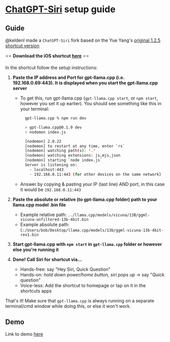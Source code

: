# [ChatGPT-Siri](https://github.com/Yue-Yang/ChatGPT-Siri) setup guide

## Guide
@keldenl made a `ChatGPT-Siri` fork based on the Yue Yang's [original 1.2.5 shortcut version](https://github.com/Yue-Yang/ChatGPT-Siri)

⭐⭐ **Download the iOS shortcut [here](https://www.icloud.com/shortcuts/264982e6dd00449aaf0fd85e67bc7451)** ⭐⭐


In the shortcut follow the setup instructions:

1. **Paste the IP address and Port for gpt-llama.cpp (i.e. 192.168.0.69:443). It is displayed when you start the gpt-llama.cpp server**
    - To get this, run gpt-llama.cpp (`gpt-llama.cpp start`, or `npm start`, however you set it up earlier). You should see something like this in your terminal:
      ```bash
        gpt-llama.cpp % npm run dev

        > gpt-llama.cpp@0.1.9 dev
        > nodemon index.js

        [nodemon] 2.0.22
        [nodemon] to restart at any time, enter `rs`
        [nodemon] watching path(s): *.*
        [nodemon] watching extensions: js,mjs,json
        [nodemon] starting `node index.js`
        Server is listening on:
          - localhost:443
          - 192.168.0.11:443 (for other devices on the same network)
      ```
    - Answer by copying & pasting your IP (last line) AND port, in this case it would be `192.168.0.11:443`

2. **Paste the absolute or relative (to gpt-llama.cpp folder) path to your llama.cpp model .bin file**
    - Example relative path: `../llama.cpp/models/vicuna/13B/ggml-vicuna-unfiltered-13b-4bit.bin`
    - Example absolute path: `C:/Users/bob/Desktop/llama.cpp/models/13b/ggml-vicuna-13b-4bit-rev1.bin`

3. **Start gpt-llama.cpp with `npm start` in `gpt-llama.cpp` folder or however else you're running it**

4. **Done! Call Siri for shortcut via...**
    - Hands-free: say "Hey Siri, Quick Question"
    - Hands-on: *hold down power/home button, siri pops up* -> say "Quick question"
    - Voice-less: Add the shortcut to homepage or tap on it in the shortcuts apps

That's it! Make sure that `gpt-llama.cpp` is always running on a separate terminal/cmd window while doing this, or else it won't work.

## Demo

Link to demo [here](https://github.com/keldenl/gpt-llama.cpp/blob/master/docs/demos.md#ChatGPT-Siri)
